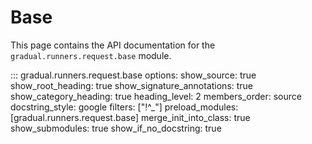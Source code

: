 # Base

This page contains the API documentation for the `gradual.runners.request.base` module.

::: gradual.runners.request.base
    options:
        show_source: true
        show_root_heading: true
        show_signature_annotations: true
        show_category_heading: true
        heading_level: 2
        members_order: source
        docstring_style: google
        filters: ["!^_"]
        preload_modules: [gradual.runners.request.base]
        merge_init_into_class: true
        show_submodules: true
        show_if_no_docstring: true
